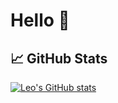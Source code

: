 # Hello 👋

## 📈 GitHub Stats
[![Leo's GitHub stats](https://github-readme-stats.vercel.app/api?username=leogaudin&show_icons=true&theme=gruvbox)](https://github.com/leogaudin)
